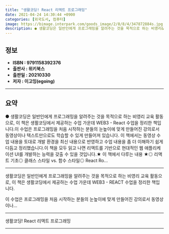 ```yaml
---
title: "생활코딩! React 리액트 프로그래밍"
date: 2021-04-24 14:30:44 +0900
categories: [외국도서, 컴퓨터]
image: https://bimage.interpark.com/goods_image/2/8/8/4/347872884s.jpg
description: ● 생활코딩은 일반인에게 프로그래밍을 알려주는 것을 목적으로 하는 비영리&#160;교육 활동으로, 이 책은 생활코딩에서 제공하는 수업 가운데 WEB3 -&#160;React&#160;수업을 정리한 책입니다.이 수업은 프로그래밍을 처음 시작하는 분들의 눈높이에 맞게 만들어진 강의로서 동
---
```


## **정보**

- **ISBN : 9791158392376**
- **출판사 : 위키북스**
- **출판일 : 20210330**
- **저자 : 이고잉(egoing)**

------



## **요약**

●  생활코딩은 일반인에게 프로그래밍을 알려주는 것을 목적으로 하는 비영리&#160;교육 활동으로, 이 책은 생활코딩에서 제공하는 수업 가운데 WEB3 -&#160;React&#160;수업을 정리한 책입니다.이 수업은 프로그래밍을 처음 시작하는 분들의 눈높이에 맞게 만들어진 강의로서 동영상이나 텍스트만으로도 학습할 수 있게 만들어져 있습니다.&#160;이 책에서는 동영상 수업 내용을 토대로 개발 환경을 최신 내용으로 반영하고 수업 내용을 좀 더 이해하기 쉽게 다듬고 정리했습니다.이 책을 모두 읽고 나면&#160;리액트를 기반으로 현대적인 웹 애플리케이션 UI를 개발하는 능력을 갖출 수 있을 것입니다.★ 이 책에서 다루는 내용 ★◎ 리액트&#160;기초◎ 클래스 스타일 vs. 함수 스타일◎ React&#160;Ro...

------

생활코딩은 일반인에게 프로그래밍을 알려주는 것을 목적으로 하는 비영리 교육 활동으로, 이 책은 생활코딩에서 제공하는 수업 가운데 WEB3 - REACT 수업을 정리한 책입니다.

이 수업은 프로그래밍을 처음 시작하는 분들의 눈높이에 맞게 만들어진 강의로서 동영상이나... 

------


생활코딩! React 리액트 프로그래밍 

------


